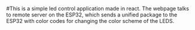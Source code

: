 #This is a simple led control application made in react. The webpage talks to remote server on the ESP32, which sends a unified package to the ESP32 with color codes for changing the color scheme of the LEDS.

